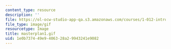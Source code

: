 ```yaml
---
content_type: resource
description: ''
file: https://ol-ocw-studio-app-qa.s3.amazonaws.com/courses/1-012-introduction-to-civil-engineering-design-spring-2002/1e0b737449e9406328a29943241e9082_masterplan1.gif
file_type: image/gif
resourcetype: Image
title: masterplan1.gif
uid: 1e0b7374-49e9-4063-28a2-9943241e9082
---
```

